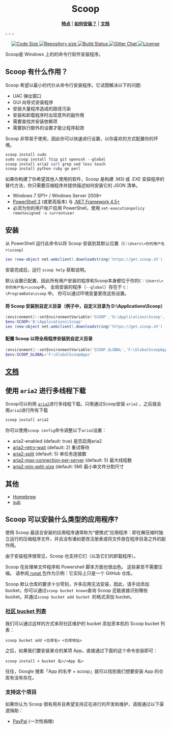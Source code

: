 <p align="center">
<!--<img src="scoop.png" alt="Long live Scoop!"/>-->
    <h1 align="center">Scoop</h1>
</p>
<p align="center">
<b><a href="https://github.com/lukesampson/scoop#what-does-scoop-do">特点</a></b>
|
<b><a href="https://github.com/lukesampson/scoop#installation">如何安装？</a></b>
|
<b><a href="https://github.com/lukesampson/scoop/wiki">文档</a></b>
</p>
- - -
<p align="center" >
    <a href="https://github.com/lukesampson/scoop">
        <img src="https://img.shields.io/github/languages/code-size/lukesampson/scoop.svg" alt="Code Size" />
    </a>
    <a href="https://github.com/lukesampson/scoop">
        <img src="https://img.shields.io/github/repo-size/lukesampson/scoop.svg" alt="Repository size" />
    </a>
    <a href="https://ci.appveyor.com/project/lukesampson/scoop">
        <img src="https://ci.appveyor.com/api/projects/status/05foxatmrqo0l788?svg=true" alt="Build Status" />
    </a>
    <a href="https://gitter.im/lukesampson/scoop">
        <img src="https://badges.gitter.im/lukesampson/scoop.png" alt="Gitter Chat" />
    </a>
    <a href="https://github.com/lukesampson/scoop/blob/master/LICENSE">
        <img src="https://img.shields.io/github/license/lukesampson/scoop.svg" alt="License" />
    </a>
</p>

Scoop是 Windows 上的的命令行软件安装程序。

## Scoop 有什么作用？

Scoop 希望以最小的代价从命令行安装程序。它试图解决以下的问题:
* UAC 弹出窗口
* GUI 向导式安装程序
* 安装大量程序造成的路径污染
* 安装和卸载程序时出现意外的副作用
* 需要查找并安装依赖项
* 需要执行额外的设置才能让程序起效

Scoop 非常易于使用，因此你可以快速进行设置，以你喜欢的方式配置你的环境。

```powershell
scoop install sudo
sudo scoop install 7zip git openssh --global
scoop install aria2 curl grep sed less touch
scoop install python ruby go perl
```

如果你构建了你希望其他人使用的软件，Scoop 是构建 .MSI 或 .EXE 安装程序的替代方法，你只需要压缩程序并提供描述如何安装它的 JSON 清单。

* Windows 7 SP1+ / Windows Server 2008+
* [PowerShell 3](https://www.microsoft.com/en-us/download/details.aspx?id=34595) (或更高版本) 与 [.NET Framework 4.5+](https://www.microsoft.com/net/download)
* 必须为你的用户账户启用 PowerShell，使用
  `set-executionpolicy remotesigned -s currentuser`

## 安装

从 PowerShell 运行此命令以将 Scoop 安装到其默认位置（`C:\Users\<你的用户名>\scoop`）
```powershell
iex (new-object net.webclient).downloadstring('https://get.scoop.sh')
```

安装完成后，运行 ` scoop help ` 获取说明。

默认设置已配置，因此所有用户安装的程序和Scoop本身都位于你的` C：\Users\<你的用户名>\scoop `中。
全局安装的程序（`--global`）存在于 ` C：\ProgramData\scoop ` 中。
你可以通过环境变量更改这些设置。

#### 将 Scoop 安装到自定义目录（例子中，自定义目录为 D:\Applications\Scoop）
```powershell
[environment]::setEnvironmentVariable('SCOOP','D:\Applications\Scoop','User')
$env:SCOOP='D:\Applications\Scoop'
iex (new-object net.webclient).downloadstring('https://get.scoop.sh')
```

#### 配置 Scoop 以将全局程序安装到自定义目录
```powershell
[environment]::setEnvironmentVariable('SCOOP_GLOBAL','F:\GlobalScoopApps','Machine')
$env:SCOOP_GLOBAL='F:\GlobalScoopApps'
```

## [文档](https://github.com/lukesampson/scoop/wiki)

## 使用 `aria2` 进行多线程下载
Scoop可以利用 [`aria2`](https://github.com/aria2/aria2)进行多线程下载。只用通过Scoop安装 `aria2` ，之后就会用`aria2`进行所有下载
```powershell
scoop install aria2
```

你可以使用`scoop config`命令调整以下`aria2`设置：

- aria2-enabled (default: true)  是否启用aria2
- [aria2-retry-wait](https://aria2.github.io/manual/en/html/aria2c.html#cmdoption-retry-wait) (default: 2)  重试等待
- [aria2-split](https://aria2.github.io/manual/en/html/aria2c.html#cmdoption-s) (default: 5)  单任务连接数
- [aria2-max-connection-per-server](https://aria2.github.io/manual/en/html/aria2c.html#cmdoption-x) (default: 5)  最大线程数
- [aria2-min-split-size](https://aria2.github.io/manual/en/html/aria2c.html#cmdoption-k) (default: 5M) 最小单文件分割尺寸

## 其他

* [Homebrew](http://mxcl.github.io/homebrew/)
* [sub](https://github.com/37signals/sub#readme)

## Scoop 可以安装什么类型的应用程序?

使用 Scoop 最适合安装的应用程序通常称为“便携式”应用程序：即在解压缩时独立运行的压缩程序文件，并且没有诸如更改注册表或将文件放在程序目录之外的副作用。

由于安装程序很常见，Scoop 也支持它们（以及它们的卸载程序）。

Scoop 在处理单文件程序和 Powershell 脚本方面也很出色。 这些甚至不需要压缩。 请参阅[ runat ](https://github.com/lukesampson/scoop/blob/master/bucket/runat.json)包作为示例：它实际上只是一个 GitHub 仓库。

Scoop 默认仓库的要求十分苛刻，许多应用无法安装，因此，请手动添加 bucket，你可以通过`scoop bucket known`查询 Scoop 还能直接识别哪些 bucket。并通过`scoop bucket add bucket `的格式添加 bucket。

### [社区 bucket 列表](https://github.com/rasa/scoop-directory/blob/master/by-score.md)

我们可以通过这样的方式来将社区维护的 bucket 添加至本机的 Scoop bucket 列表：

```
scoop bucket add <仓库名> <仓库地址>
```

之后，如果我们要安装某仓的某项 App，直接通过下面的这个命令安装即可：

```
scoop install < bucket 名>/<App 名>
```

往往，Google 搜索「App 的名字 + scoop」就可以找到我们想要安装 App 的仓库有没有存在。


### 支持这个项目

如果你认为 Scoop 很有用并且希望支持正在进行的开发和维护，请按通过以下渠道捐助：

* [PayPal](https://www.paypal.com/cgi-bin/webscr?cmd=_s-xclick&hosted_button_id=DM2SUH9EUXSKJ) (一次性捐赠)
